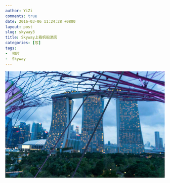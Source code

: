 ```yaml
---
author: YiZi
comments: true
date: 2016-03-06 11:24:28 +0800
layout: post
slug: skyway3
title: Skyway上看帆船酒店
categories: [写]
tags:
-  相片
-  Skyway
---
```

<a href="/public/images/gallery/skyway/7.jpg" data-lightbox="FanChuan" data-title="虚化帆船">
<img src="/public/images/gallery/skyway/7.jpg"></a>
<a href="/public/images/gallery/skyway/8.jpg" data-lightbox="FanChuan" data-title="帆船酒店"></a>

